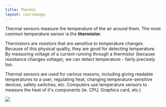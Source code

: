 ```yaml
---
title: Thermal
layout: coursepage
---
```


Thermal sensors measure the temperature of the air around them. The most common temperature sensor is the **thermistor**.

Thermistors are resistors that are sensitive to temperature changes. Because of this physical quality, they are good for detecting temperature. By measuring voltage of a current running through a thermistor (because resistance changes voltage), we can detect temperature - fairly precisely too.

Thermal sensors are used for various reasons, including giving readable temperatures to a user, regulating heat, changing temperature-sensitive devices, safety switches, etc. Computers use temperature sensors to measure the heat of it's components (ie. CPU, Graphics card, etc.)

![](http://upload.wikimedia.org/wikipedia/commons/3/3b/NTC_bead.jpg)
